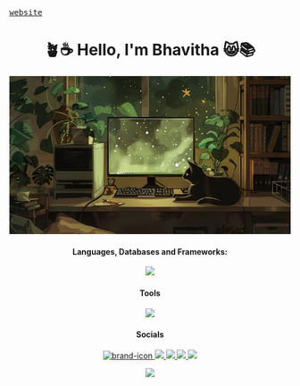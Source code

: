 <samp align="center">
  <a href="https://bhavitha.vercel.app/">website</a>
  
</samp>
<h1 align="center"> 🪴☕ Hello, I'm Bhavitha 😸📚</h1>

<div align="center">

<!-- <img src="https://github.com/nightcoder26/nightcoder26/assets/77844703/51b87967-3f71-453d-acba-9f8673c9038c" > -->

<img src="images/image4.jpg" >

</div>



<!--<div align="center">
  
  <img src="https://github-readme-streak-stats.herokuapp.com/?user=nightcoder26&" alt="nightcoder26" style="display: inline-block; vertical-align: top;" />
</div> -->
<h4 align="center">Languages, Databases and Frameworks:</h4>
<div>
 
<p align="center">
  <a href="https://skillicons.dev">
    <img src="https://skillicons.dev/icons?i=c,cpp,html,css,js,react,redux,nodejs,express,mongodb" />
  </a>
</p>

</div> 
<h4 align="center">Tools</h4>
<div>
 
<p align="center">
  <a href="https://skillicons.dev">
    <img src="https://skillicons.dev/icons?i=vscode,webstorm,git,github,postman,notion" />
  </a>
</p>

</div>

<h4 align="center">Socials</h4>
<div>
<div>
 
<p align="center">
  <a href="https://bhavitha.hashnode.dev/">
   <img width="48" alt="brand-icon" src="https://github.com/nightcoder26/nightcoder26/assets/77844703/26ff7609-8ffa-4f63-b2c8-6b2ebda3aa58">

  </a>
 
  <a href="https://twitter.com/night_coder26">
    <img src="https://skillicons.dev/icons?i=twitter" />
  </a>
 <a href="https://www.linkedin.com/in/bhavitha-m-942799304/">
    <img src="https://skillicons.dev/icons?i=linkedin" />
  </a>
   <a href="mailto:m.bavithaa@gmail.com">
    <img src="https://skillicons.dev/icons?i=gmail" />
  </a>
   <a href="https://discordapp.com/users/1186198918929854525">
    <img src="https://skillicons.dev/icons?i=discord" />
  </a>
 
</p>

</div>

 <div align="center">
 <img src="https://komarev.com/ghpvc/?username=nightcoder26">
</div>
